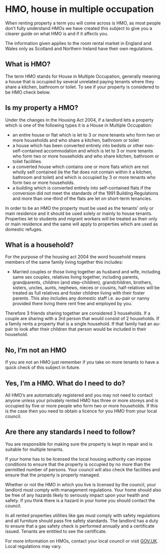 HMO, house in multiple occupation
=================================

When renting property a term you will come across is HMO, as most people don’t
fully understand HMOs we have created this subject to give you a clearer guide
on what HMO is and if it affects you.


The information given applies to the room rental market in England and Wales
only as Scotland and Northern Ireland have their own regulations.


What is HMO?
------------


The term HMO stands for House in Multiple Occupation, generally meaning a house
that is occupied by several unrelated paying tenants where they share a kitchen,
bathroom or toilet. To see if your property is considered to be HMO check below.


Is my property a HMO?
---------------------


Under the changes in the Housing Act 2004, if a landlord lets a property which
is one of the following types it is a House in Multiple Occupation:


* an entire house or flat which is let to 3 or more tenants who form two or more households and who share a kitchen, bathroom or toilet
* a house which has been converted entirely into bedsits or other non-self-contained accommodation and which is let to 3 or more tenants who form two or more households and who share kitchen, bathroom or toilet facilities.
* a converted house which contains one or more flats which are not wholly self contained (ie the flat does not contain within it a kitchen, bathroom and toilet) and which is occupied by 3 or more tenants who form two or more households.
* a building which is converted entirely into self-contained flats if the conversion did not meet the standards of the 1991 Building Regulations and more than one-third of the flats are let on short-term tenancies.


In order to be an HMO the property must be used as the tenants’ only or main
residence and it should be used solely or mainly to house tenants. Properties
let to students and migrant workers will be treated as their only or main
residence and the same will apply to properties which are used as domestic
refuges.


What is a household?
--------------------


For the purpose of the housing act 2004 the word household means members of the
same family living together this includes:


* Married couples or those living together as husband and wife, including same sex couples, relatives living together, including parents, grandparents, children (and step-children), grandchildren, brothers, sisters, uncles, aunts, nephews, nieces or cousins, half-relatives will be treated as full relatives and foster children living with their foster parents. This also includes any domestic staff i.e. au-pair or nanny provided there living there rent free and employed by you.


Therefore 3 friends sharing together are considered 3 households. If a couple
are sharing with a 3rd person that would consist of 2 households. If a family
rents a property that is a single household. If that family had an au-pair to
look after their children that person would be included in their household.


No, I’m not an HMO
------------------


If you are not an HMO just remember if you take on more tenants to have a quick
check of this subject in future.


Yes, I’m a HMO. What do I need to do?
-------------------------------------


All HMO’s are automatically registered and you may not need to contact anyone
unless your privately rented HMO has three or more storeys and is occupied by
five or more people who form two or more households. If this is the case then
you need to obtain a licence for you HMO from your local council.


Are there any standards I need to follow?
-----------------------------------------


You are responsible for making sure the property is kept in repair and is
suitable for multiple tenants.


If your home has to be licensed the local housing authority can impose
conditions to ensure that the property is occupied by no more than the permitted
number of persons. Your council will also check the facilities and ensure that
the property is properly managed.


Whether or not the HMO in which you live is licensed by the council, your
landlord must comply with management regulations. Your home should also be free
of any hazards likely to seriously impact upon your health and safety. If you
think there is a hazard in your home you should contact the council.


In all rented properties utilities like gas must comply with safety regulations
and all furniture should pass fire safety standards. The landlord has a duty to
ensure that a gas safety check is performed annually and a certificate issued.
Tenants are entitled to see the certificate.


For more information on HMOs, contact your local council or visit
[GOV.UK](https://www.gov.uk/private-renting/houses-in-multiple-occupation).
Local regulations may vary.



